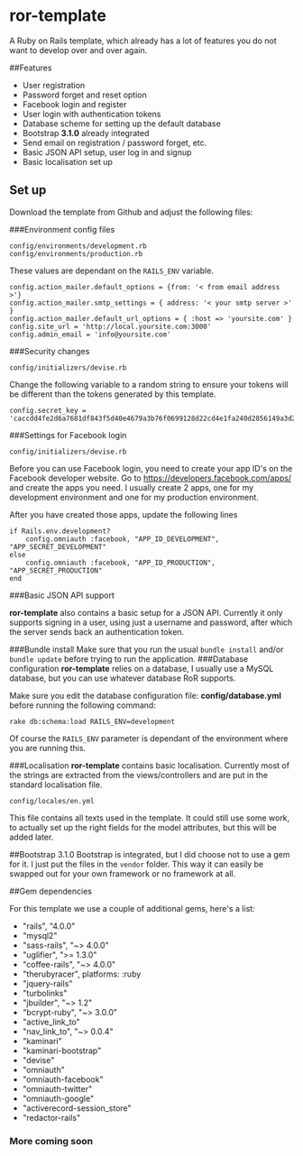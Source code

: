 # ror-template
A Ruby on Rails template, which already has a lot of features you do not want to develop over and over again.

##Features

- User registration
- Password forget and reset option
- Facebook login and register
- User login with authentication tokens
- Database scheme for setting up the default database
- Bootstrap **3.1.0** already integrated
- Send email on registration / password forget, etc.
- Basic JSON API setup, user log in and signup
- Basic localisation set up


## Set up
Download the template from Github and adjust the following files:


###Environment config files

```
config/environments/development.rb
config/environments/production.rb
```

These values are dependant on the ```RAILS_ENV``` variable.

```
config.action_mailer.default_options = {from: '< from email address >'}  
config.action_mailer.smtp_settings = { address: '< your smtp server >' }  
config.action_mailer.default_url_options = { :host => 'yoursite.com' }  
config.site_url = 'http://local.yoursite.com:3000'  
config.admin_email = 'info@yoursite.com'  
```
###Security changes

```
config/initializers/devise.rb
```
Change the following variable to a random string to ensure your tokens will be different than the tokens generated by this template.

```
config.secret_key = 'caccdd4fe2d6a7681df843f5d40e4679a3b76f0699128d22cd4e1fa240d2856149a3d2bb7eee89aed2fe7012c279fa6f2b4fc0f65616cd9ceedcc5e2f16f509f'
```

###Settings for Facebook login

```
config/initializers/devise.rb
```

Before you can use Facebook login, you need to create your app ID's on the Facebook developer website.
Go to https://developers.facebook.com/apps/ and create the apps you need. I usually create 2 apps, one for my development environment and one for my production environment.

After you have created those apps, update the following lines


```
if Rails.env.development?
	config.omniauth :facebook, "APP_ID_DEVELOPMENT", "APP_SECRET_DEVELOPMENT"
else
	config.omniauth :facebook, "APP_ID_PRODUCTION", "APP_SECRET_PRODUCTION"
end
```
###Basic JSON API support

**ror-template** also contains a basic setup for a JSON API. Currently it only supports signing in a user, using just a username and password, after which the server sends back an authentication token. 

###Bundle install
Make sure that you run the usual ```bundle install``` and/or ```bundle update```  before trying to run the application.
###Database configuration
**ror-template** relies on a database, I usually use a MySQL database, but you can use whatever database RoR supports.

Make sure you edit the database configuration file: **config/database.yml** before running the following command:

```rake db:schema:load RAILS_ENV=development```

Of course the ```RAILS_ENV``` parameter is dependant of the environment where you are running this.


###Localisation
**ror-template** contains basic localisation. Currently most of the strings are extracted from the views/controllers and are put in the standard localisation file.

```
config/locales/en.yml
```

This file contains all texts used in the template. It could still use some work, to actually set up the right fields for the model attributes, but this will be added later.

##Bootstrap 3.1.0
Bootstrap is integrated, but I did choose not to use a gem for it. I just put the files in the `vendor` folder. This way it can easily be swapped out for your own framework or no framework at all.

##Gem dependencies

For this template we use a couple of additional gems, here's a list:

* "rails", "4.0.0"
* "mysql2"
* "sass-rails", "~> 4.0.0"
* "uglifier", ">= 1.3.0"
* "coffee-rails", "~> 4.0.0"
* "therubyracer", platforms: :ruby
* "jquery-rails"
* "turbolinks"
* "jbuilder", "~> 1.2"
* "bcrypt-ruby", "~> 3.0.0"
* "active_link_to"
* "nav_link_to", "~> 0.0.4"
* "kaminari"
* "kaminari-bootstrap"
* "devise"
* "omniauth"
* "omniauth-facebook"
* "omniauth-twitter"
* "omniauth-google"
* "activerecord-session_store"
* "redactor-rails"

### More coming soon